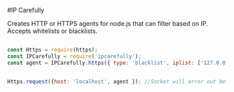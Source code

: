 #IP Carefully

Creates HTTP or HTTPS agents for node.js that can filter based on IP.
Accepts whitelists or blacklists.


```javascript

const Https = require(https);
const IPCarefully = require('ipcarefully');
const agent = IPCarefully.https({ type: 'blacklist', iplist: ['127.0.0.1'], agent: { maxSockets: 5 });


Https.request({host: 'localhost', agent }); //Socket will error out before connecting
```
